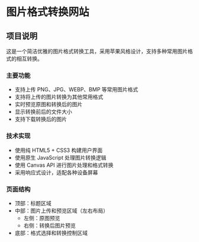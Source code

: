 # 图片格式转换网站

## 项目说明
这是一个简洁优雅的图片格式转换工具，采用苹果风格设计，支持多种常用图片格式的相互转换。

### 主要功能
- 支持上传 PNG、JPG、WEBP、BMP 等常用图片格式
- 支持将上传的图片转换为其他常用格式
- 实时预览原图和转换后的图片
- 显示转换前后的文件大小
- 支持下载转换后的图片

### 技术实现
- 使用纯 HTML5 + CSS3 构建用户界面
- 使用原生 JavaScript 处理图片转换逻辑
- 使用 Canvas API 进行图片处理和格式转换
- 采用响应式设计，适配各种设备屏幕

### 页面结构
- 顶部：标题区域
- 中部：图片上传和预览区域（左右布局）
  - 左侧：原图预览
  - 右侧：转换后图片预览
- 底部：格式选择和转换控制区域 